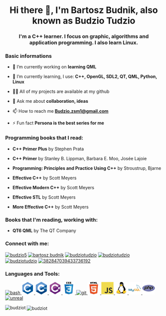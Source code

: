 <h1 align="center">Hi there 👋, I'm Bartosz Budnik, also known as Budzio Tudzio</h1>
<h3 align="center">I'm a C++ learner. I focus on graphic, algorithms and application programming. I also learn Linux.</h3>

<h3> Basic informations </h2>

- 🔭 I’m currently working on **learning QML**

- 🌱 I’m currently learning, I use: **C++, OpenGL, SDL2, QT, QML, Python, Linux**

- 👨‍💻 All of my projects are available at my github

- 💬 Ask me about **collaboration, ideas**

- 📫 How to reach me **Budzio.zsm1@gmail.com**

- ⚡ Fun fact **Persona is the best series for me**

<h3> Programming books that I read: </h3>

- <b>C++ Primer Plus</b> by Stephen Prata

- <b>C++ Primer</b> by Stanley B. Lippman, Barbara E. Moo, Josée Lajoie
  
- <b>Programming: Principles and Practice Using C++</b> by Stroustrup, Bjarne

- <b>Effective C++</b> by Scott Meyers
  
- <b>Effective Modern C++</b> by Scott Meyers
  
- <b>Effective STL</b> by Scott Meyers
  
- <b>More Effective C++</b> by Scott Meyers


<h3> Books that I'm reading, working with: </h3>

- <b>QT6 QML</b> by The QT Company


<h3 align="left">Connect with me:</h3>
<p align="left">
<a href="https://twitter.com/budzio5" target="blank"><img align="center" src="https://raw.githubusercontent.com/rahuldkjain/github-profile-readme-generator/master/src/images/icons/Social/twitter.svg" alt="budzio5" height="30" width="40" /></a>
<a href="https://linkedin.com/in/bartosz budnik" target="blank"><img align="center" src="https://raw.githubusercontent.com/rahuldkjain/github-profile-readme-generator/master/src/images/icons/Social/linked-in-alt.svg" alt="bartosz budnik" height="30" width="40" /></a>
<a href="https://fb.com/budziotudzio" target="blank"><img align="center" src="https://raw.githubusercontent.com/rahuldkjain/github-profile-readme-generator/master/src/images/icons/Social/facebook.svg" alt="budziotudzio" height="30" width="40" /></a>
<a href="https://instagram.com/budziotudzio" target="blank"><img align="center" src="https://raw.githubusercontent.com/rahuldkjain/github-profile-readme-generator/master/src/images/icons/Social/instagram.svg" alt="budziotudzio" height="30" width="40" /></a>
<a href="https://www.leetcode.com/budziotudzio" target="blank"><img align="center" src="https://raw.githubusercontent.com/rahuldkjain/github-profile-readme-generator/master/src/images/icons/Social/leet-code.svg" alt="budziotudzio" height="30" width="40" /></a>
<a href="https://discord.gg/382847039433736192" target="blank"><img align="center" src="https://raw.githubusercontent.com/rahuldkjain/github-profile-readme-generator/master/src/images/icons/Social/discord.svg" alt="382847039433736192" height="30" width="40" /></a>
</p>

<h3 align="left">Languages and Tools:</h3>
<p align="left"> <a href="https://www.gnu.org/software/bash/" target="_blank" rel="noreferrer"> <img src="https://www.vectorlogo.zone/logos/gnu_bash/gnu_bash-icon.svg" alt="bash" width="40" height="40"/> </a> <a href="https://www.cprogramming.com/" target="_blank" rel="noreferrer"> <img src="https://raw.githubusercontent.com/devicons/devicon/master/icons/c/c-original.svg" alt="c" width="40" height="40"/> </a> <a href="https://www.w3schools.com/cpp/" target="_blank" rel="noreferrer"> <img src="https://raw.githubusercontent.com/devicons/devicon/master/icons/cplusplus/cplusplus-original.svg" alt="cplusplus" width="40" height="40"/> </a> <a href="https://www.w3schools.com/cs/" target="_blank" rel="noreferrer"> <img src="https://raw.githubusercontent.com/devicons/devicon/master/icons/csharp/csharp-original.svg" alt="csharp" width="40" height="40"/> </a> <a href="https://www.w3schools.com/css/" target="_blank" rel="noreferrer"> <img src="https://raw.githubusercontent.com/devicons/devicon/master/icons/css3/css3-original-wordmark.svg" alt="css3" width="40" height="40"/> </a> <a href="https://git-scm.com/" target="_blank" rel="noreferrer"> <img src="https://www.vectorlogo.zone/logos/git-scm/git-scm-icon.svg" alt="git" width="40" height="40"/> </a> <a href="https://www.w3.org/html/" target="_blank" rel="noreferrer"> <img src="https://raw.githubusercontent.com/devicons/devicon/master/icons/html5/html5-original-wordmark.svg" alt="html5" width="40" height="40"/> </a> <a href="https://developer.mozilla.org/en-US/docs/Web/JavaScript" target="_blank" rel="noreferrer"> <img src="https://raw.githubusercontent.com/devicons/devicon/master/icons/javascript/javascript-original.svg" alt="javascript" width="40" height="40"/> </a> <a href="https://www.linux.org/" target="_blank" rel="noreferrer"> <img src="https://raw.githubusercontent.com/devicons/devicon/master/icons/linux/linux-original.svg" alt="linux" width="40" height="40"/> </a> <a href="https://www.mysql.com/" target="_blank" rel="noreferrer"> <img src="https://raw.githubusercontent.com/devicons/devicon/master/icons/mysql/mysql-original-wordmark.svg" alt="mysql" width="40" height="40"/> </a> <a href="https://www.php.net" target="_blank" rel="noreferrer"> <img src="https://raw.githubusercontent.com/devicons/devicon/master/icons/php/php-original.svg" alt="php" width="40" height="40"/> </a> <a href="https://unrealengine.com/" target="_blank" rel="noreferrer"> <img src="https://raw.githubusercontent.com/kenangundogan/fontisto/036b7eca71aab1bef8e6a0518f7329f13ed62f6b/icons/svg/brand/unreal-engine.svg" alt="unreal" width="40" height="40"/> </a> </p>

<p><img align="left" src="https://github-readme-stats.vercel.app/api/top-langs?username=budziot&show_icons=true&locale=en&layout=compact" alt="budziot" /></p>

<p>&nbsp;<img align="center" src="https://github-readme-stats.vercel.app/api?username=budziot&show_icons=true&locale=en" alt="budziot" /></p>
